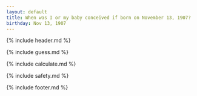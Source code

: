 ```yaml
---
layout: default
title: When was I or my baby conceived if born on November 13, 1907?
birthday: Nov 13, 1907
---
```


{% include header.md %}

{% include guess.md %}

{% include calculate.md %}

{% include safety.md %}

{% include footer.md %}



